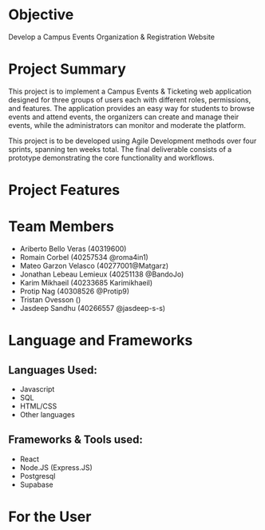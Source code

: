 # Objective
Develop a Campus Events Organization & Registration Website

# Project Summary
This project is to implement a Campus Events & Ticketing web application designed for three groups of users each with different roles, permissions, and features. The application provides an easy way for students to browse events and attend events, the organizers can create and manage their events, while the administrators can monitor and moderate the platform. 

This project is to be developed using Agile Development methods over four sprints, spanning ten weeks total. The final deliverable consists of a prototype demonstrating the core functionality and workflows.

# Project Features 

# Team Members
- Ariberto Bello Veras (40319600)<br>
- Romain Corbel (40257534 @roma4in1)<br>
- Mateo Garzon Velasco (40277001@Matgarz)<br>
- Jonathan Lebeau Lemieux (40251138 @BandoJo)<br>
- Karim Mikhaeil (40233685 Karimikhaeil)<br>
- Protip Nag (40308526 @Protip9)<br>
- Tristan Ovesson ()<br>
- Jasdeep Sandhu (40266557 @jasdeep-s-s)<br>

# Language and Frameworks
## Languages Used:
- Javascript
- SQL
- HTML/CSS
- Other languages

## Frameworks & Tools used:
- React
- Node.JS (Express.JS)
- Postgresql
- Supabase

# For the User


